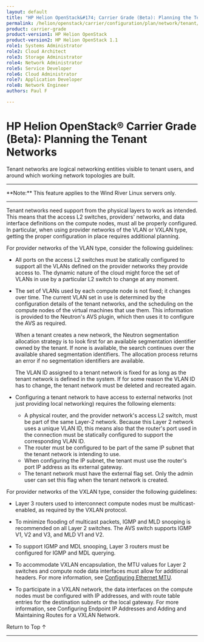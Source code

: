 ```yaml
---
layout: default
title: "HP Helion OpenStack&#174; Carrier Grade (Beta): Planning the Tenant Networks"
permalink: /helion/openstack/carrier/configuration/plan/network/tenant/
product: carrier-grade
product-version1: HP Helion OpenStack
product-version2: HP Helion OpenStack 1.1
role1: Systems Administrator 
role2: Cloud Architect 
role3: Storage Administrator 
role4: Network Administrator 
role5: Service Developer 
role6: Cloud Administrator 
role7: Application Developer 
role8: Network Engineer 
authors: Paul F

---
```

<!--UNDER REVISION-->

<script>

function PageRefresh {
onLoad="window.refresh"
}

PageRefresh();

</script>

<!-- <p style="font-size: small;"> <a href="/helion/openstack/carrier/services/imaging/overview/">&#9664; PREV</a> | <a href="/helion/openstack/carrier/services/overview/">&#9650; UP</a> | <a href="/helion/openstack/carrier/services/object/overview/"> NEXT &#9654</a> </p> -->

# HP Helion OpenStack&#174; Carrier Grade (Beta): Planning the Tenant Networks
<!-- From the Titanium Server Admin Guide -->

Tenant networks are logical networking entities visible to tenant users, and around which working network topologies are built.

<hr>
**Note:** This feature applies to the Wind River Linux servers only.
<hr>

Tenant networks need support from the physical layers to work as intended. This means that the access L2 switches, providers' networks, and data interface definitions on the compute nodes, must all be properly configured. In particular, when using provider networks of the VLAN or VXLAN type, getting the proper configuration in place requires additional planning.

For provider networks of the VLAN type, consider the following guidelines:

* All ports on the access L2 switches must be statically configured to support all the VLANs defined on the provider networks they provide access to. The dynamic nature of the cloud might force the set of VLANs in use by a particular L2 switch to change at any moment.

* The set of VLANs used by each compute node is not fixed; it changes over time. The current VLAN set in use is determined by the configuration details of the tenant networks, and the scheduling on the compute nodes of the virtual machines that use them. This information is provided to the Neutron's AVS plugin, which then uses it to configure the AVS as required.

	When a tenant creates a new network, the Neutron segmentation allocation strategy is to look first for an available segmentation identifier owned by the tenant. If none is available, the search continues over the available shared segmentation identifiers. The allocation process returns an error if no segmentation identifiers are available.

	The VLAN ID assigned to a tenant network is fixed for as long as the tenant network is defined in the system. If for some reason the VLAN ID has to change, the tenant network must be deleted and recreated again.

* Configuring a tenant network to have access to external networks (not just providing local networking) requires the following elements:

	* A physical router, and the provider network's access L2 switch, must be part of the same Layer-2 network. Because this Layer 2 network uses a unique VLAN ID, this means also that the router's port used in the connection must be statically configured to support the corresponding VLAN ID.
	* The router must be configured to be part of the same IP subnet that the tenant network is intending to use.
	* When configuring the IP subnet, the tenant must use the router's port IP address as its external gateway.
	* The tenant network must have the external flag set. Only the admin user can set this flag when the tenant network is created.

For provider networks of the VXLAN type, consider the following guidelines:

* Layer 3 routers used to interconnect compute nodes must be multicast-enabled, as required by the VXLAN protocol.

* To minimize flooding of multicast packets, IGMP and MLD snooping is recommended on all Layer 2 switches. The AVS switch supports IGMP V1, V2 and V3, and MLD V1 and V2.

* To support IGMP and MDL snooping, Layer 3 routers must be configured for IGMP and MDL querying.

* To accommodate VXLAN encapsulation, the MTU values for Layer 2 switches and compute node data interfaces must allow for additional headers. For more information, see [Configuring Ethernet MTU](/helion/openstack/carrier/configuration/plan/ethernet/mtu/).

* To participate in a VXLAN network, the data interfaces on the compute nodes must be configured with IP addresses, and with route table entries for the destination subnets or the local gateway. For more information, see Configuring Endpoint IP Addresses and Adding and Maintaining Routes for a VXLAN Network.

<a href="#top" style="padding:14px 0px 14px 0px; text-decoration: none;"> Return to Top &#8593; </a>
 
----